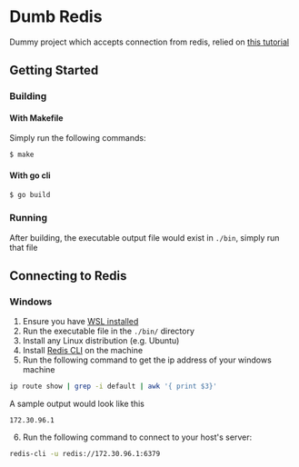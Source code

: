 # Dumb Redis

Dummy project which accepts connection from redis, relied on [this tutorial](https://www.build-redis-from-scratch.dev/en/resp-reader)


## Getting Started

### Building
#### With Makefile
Simply run the following commands:

```bash
$ make
```

#### With go cli

```bash
$ go build
```

### Running
After building, the executable output file would exist in `./bin`, simply run that file

## Connecting to Redis

### Windows
1. Ensure you have [WSL installed](ttps://learn.microsoft.com/en-us/windows/wsl/install)
2. Run the executable file in the `./bin/` directory
3. Install any Linux distribution (e.g. Ubuntu)
4. Install [Redis CLI](https://redis.io/docs/latest/operate/oss_and_stack/install/archive/install-redis/install-redis-on-linux/) on the machine
5. Run the following command to get the ip address of your windows machine 
```bash
ip route show | grep -i default | awk '{ print $3}'
``` 
A sample output would look like this
```
172.30.96.1
```

6. Run the following command to connect to your host's server:
```bash
redis-cli -u redis://172.30.96.1:6379
```








